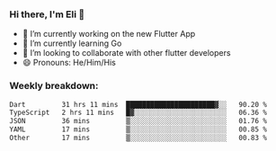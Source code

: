 ### Hi there, I'm Eli 👋
- 🔭 I’m currently working on the new Flutter App
- 🌱 I’m currently learning Go
- 🦄 I’m looking to collaborate with other flutter developers
- 😄 Pronouns: He/Him/His

### Weekly breakdown:
<!--START_SECTION:waka-->

```txt
Dart         31 hrs 11 mins  ██████████████████████▓░░   90.20 %
TypeScript   2 hrs 11 mins   █▓░░░░░░░░░░░░░░░░░░░░░░░   06.36 %
JSON         36 mins         ▒░░░░░░░░░░░░░░░░░░░░░░░░   01.76 %
YAML         17 mins         ▒░░░░░░░░░░░░░░░░░░░░░░░░   00.85 %
Other        17 mins         ▒░░░░░░░░░░░░░░░░░░░░░░░░   00.83 %
```

<!--END_SECTION:waka-->
